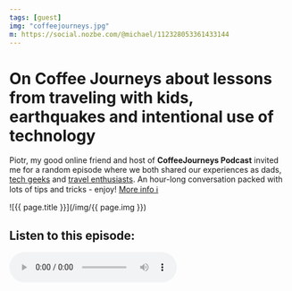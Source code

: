 ```yaml
---
tags: [guest]
img: "coffeejourneys.jpg"
m: https://social.nozbe.com/@michael/112328053361433144
---
```


# On Coffee Journeys about lessons from traveling with kids, earthquakes and intentional use of technology

 Piotr, my good online friend and host of **CoffeeJourneys Podcast** invited me for a random episode where we both shared our experiences as dads, [tech geeks](/gadgets/) and [travel enthusiasts](/travel/). An hour-long conversation packed with lots of tips and tricks - enjoy!
 [More info ℹ️][l]

<!--More-->

![{{ page.title }}](/img/{{ page.img }})

## Listen to this episode:

<audio controls>
<source src="https://anchor.fm/s/4f117b24/podcast/play/85710422/https%3A%2F%2Fd3ctxlq1ktw2nl.cloudfront.net%2Fstaging%2F2024-3-21%2F88472571-d88c-7a55-463f-4a6d06f1215a.mp3" type="audio/mpeg">
</audio>



[l]: https://podcasters.spotify.com/pod/show/coffeejourneys/embed/episodes/021-Lessons-from-traveling-with-kids--earthquakes-and-intentional-use-of-technology-with-Micheal-Sliwinski-from-Nozbe-e2im64m/a-ab6km47

[n]: https://michael.gratis/nozbe
[np]: https://michael.gratis/nozbepersonal